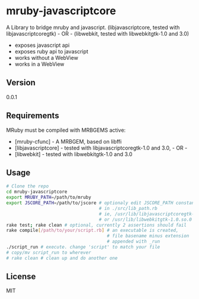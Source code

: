 mruby-javascriptcore
=========

A Library to bridge mruby and javascript. (libjavascriptcore, tested with libjavascriptcoregtk) - OR -
                                          (libwebkit, tested with libwebkitgtk-1.0 and 3.0)

  - exposes javascript api
  - exposes ruby api to javascript
  - works without a WebView
  - works in a WebView



Version
-

0.0.1

Requirements
-----------

MRuby must be compiled with MRBGEMS active:

* [mruby-cfunc] - A MRBGEM, based on libffi
* [libjavascriptcore] - tested with libjavascriptcoregtk-1.0 and 3.0, - OR -
* [libwebkit] - tested with libwebkitgtk-1.0 and 3.0

Usage
--------------
```bash
# Clone the repo
cd mruby-javascriptcore
export MRUBY_PATH=/path/to/mruby
export JSCORE_PATH=/path/to/jscore # optionaly edit JSCORE_PATH constant 
                                   # in ./src/lib_path.rb 
                                   # ie, /usr/lib/libjavascriptcoregtk-1.0.so.0 
                                   # or /usr/lib/libwebkitgtk-1.0.so.0
rake test; rake clean # optional, currently 2 assertions should fail
rake compile[/path/to/your/script.rb] # an executable is created,
                                      # file basename minus extension
                                      # appended with _run
./script_run # execute. change 'script' to match your file
# copy/mv script_run to wherever
# rake clean # clean up and do another one
```

License
-

MIT

